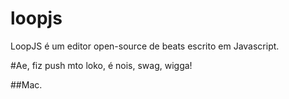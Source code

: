 loopjs
======

LoopJS é um editor open-source de beats escrito em Javascript.

#Ae, fiz push mto loko, é nois, swag, wigga!

##Mac.